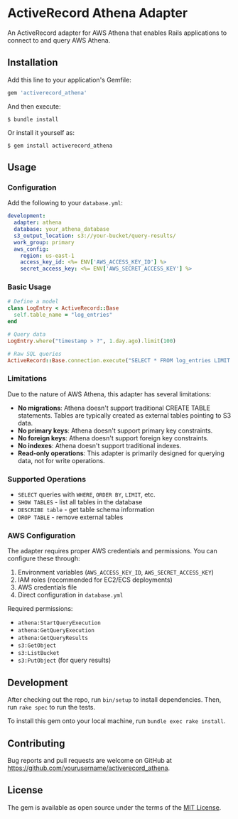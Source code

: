 # ActiveRecord Athena Adapter

An ActiveRecord adapter for AWS Athena that enables Rails applications to connect to and query AWS Athena.

## Installation

Add this line to your application's Gemfile:

```ruby
gem 'activerecord_athena'
```

And then execute:

    $ bundle install

Or install it yourself as:

    $ gem install activerecord_athena

## Usage

### Configuration

Add the following to your `database.yml`:

```yaml
development:
  adapter: athena
  database: your_athena_database
  s3_output_location: s3://your-bucket/query-results/
  work_group: primary
  aws_config:
    region: us-east-1
    access_key_id: <%= ENV['AWS_ACCESS_KEY_ID'] %>
    secret_access_key: <%= ENV['AWS_SECRET_ACCESS_KEY'] %>
```

### Basic Usage

```ruby
# Define a model
class LogEntry < ActiveRecord::Base
  self.table_name = "log_entries"
end

# Query data
LogEntry.where("timestamp > ?", 1.day.ago).limit(100)

# Raw SQL queries
ActiveRecord::Base.connection.execute("SELECT * FROM log_entries LIMIT 10")
```

### Limitations

Due to the nature of AWS Athena, this adapter has several limitations:

- **No migrations**: Athena doesn't support traditional CREATE TABLE statements. Tables are typically created as external tables pointing to S3 data.
- **No primary keys**: Athena doesn't support primary key constraints.
- **No foreign keys**: Athena doesn't support foreign key constraints.
- **No indexes**: Athena doesn't support traditional indexes.
- **Read-only operations**: This adapter is primarily designed for querying data, not for write operations.

### Supported Operations

- `SELECT` queries with `WHERE`, `ORDER BY`, `LIMIT`, etc.
- `SHOW TABLES` - list all tables in the database
- `DESCRIBE table` - get table schema information
- `DROP TABLE` - remove external tables

### AWS Configuration

The adapter requires proper AWS credentials and permissions. You can configure these through:

1. Environment variables (`AWS_ACCESS_KEY_ID`, `AWS_SECRET_ACCESS_KEY`)
2. IAM roles (recommended for EC2/ECS deployments)
3. AWS credentials file
4. Direct configuration in `database.yml`

Required permissions:
- `athena:StartQueryExecution`
- `athena:GetQueryExecution`
- `athena:GetQueryResults`
- `s3:GetObject`
- `s3:ListBucket`
- `s3:PutObject` (for query results)

## Development

After checking out the repo, run `bin/setup` to install dependencies. Then, run `rake spec` to run the tests.

To install this gem onto your local machine, run `bundle exec rake install`.

## Contributing

Bug reports and pull requests are welcome on GitHub at https://github.com/yourusername/activerecord_athena.

## License

The gem is available as open source under the terms of the [MIT License](https://opensource.org/licenses/MIT).